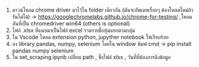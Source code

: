 1. ดาวน์โหลด chrome driver มาไว้ใน folder เดียวกัน (มันจะอัพเดทเรื่อยๆ ต้องโหลดใหม่ถ้ารันไม่ได้) -> https://googlechromelabs.github.io/chrome-for-testing/   ,โหลดอันที่เป็น chromedriver win64 (others is optional)
2. ไฟล์ .xlsx ที่แนบมาเป็นไฟล์ excel รวมรายชื่อหุ้นแยกตามกลุ่ม
3. ใน Vscode โหลด extension python, jupyther notebook ให้เรียบร้อย
4. ลง library pandas, numpy, selenium โดยใน window พิมพ์ cmd -> pip install pandas numpy selenium
5. ใน set_scraping.ipynb เปลี่ยน path , ชื่อไฟล์ xlsx , วันที่ที่ต้องการดึงข้อมูล
